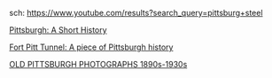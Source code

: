 sch: https://www.youtube.com/results?search_query=pittsburg+steel

[Pittsburgh: A Short History](https://youtu.be/tgKg_PIN4qs)

[Fort Pitt Tunnel: A piece of Pittsburgh history](https://youtu.be/v7zERzLpTfw)

[OLD PITTSBURGH PHOTOGRAPHS 1890s-1930s](https://youtu.be/cHKBsaYs7TM)
